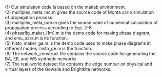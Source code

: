 (1) Our simulation code is based on the matlab environment.  
(2) multiplex_meta_mc.m gives the source code of Monta carlo simulation of propagation process.  
(3) multiplex_meta_ode.m gives the source code of numerical calculation of propagation process according to Eqs. 2-8.  
(4) phasefig_maker_l1m1.m is the demo code for making phase diagram, and emu_para.m is its function.  
(5) histo_maker_ge.m is the demo code used to make phase diagrams in different modes. histo_ge.m is the function.  
(6) The network_construct file contains the source code for generating the BA, ER, and WS synthetic networks.  
(7) The real-world dataset file contains the edge number on physical and virtual layers of the Gowalla and Brightkite networks.
